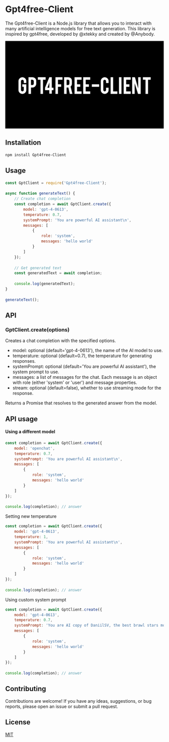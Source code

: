 # Gpt4free-Client

The Gpt4free-Client is a Node.js library that allows you to interact with many artificial intelligence models for free text generation. This library is inspired by gpt4free, developed by @xtekky and created by @Anybody.

![Banner](assets/banner.png)

## Installation

```bash
npm install Gpt4free-Client
```

## Usage
```JavaScript
const GptClient = require('Gpt4free-Client');

async function generateText() {
    // Create chat completion
    const completion = await GptClient.create({
        model: 'gpt-4-0613',
        temperature: 0.7,
        systemPrompt: 'You are powerful AI assistant\n',
        messages: [
            {
                role: 'system',
                messages: 'hello world'
            }
        ]
    });
    
    // Get generated text
    const generatedText = await completion;
    
    console.log(generatedText);
}

generateText();
```

## API

### GptClient.create(options)

Creates a chat completion with the specified options.

- model: optional (default='gpt-4-0613'), the name of the AI model to use.
- temperature: optional (default=0.7), the temperature for generating responses.
- systemPrompt: optional (default='You are powerful AI assistant'), the system prompt to use.
- messages: a list of messages for the chat. Each message is an object with role (either 'system' or 'user') and message properties.
- stream: optional (default=false), whether to use streaming mode for the response.

Returns a Promise that resolves to the generated answer from the model.

## API usage
#### Using a different model

```JavaScript
const completion = await GptClient.create({
    model: 'openchat',
    temperature: 0.7,
    systemPrompt: 'You are powerful AI assistant\n',
    messages: [
        {
            role: 'system',
            messages: 'hello world'
        }
    ]
});

console.log(completion); // answer
```

Setting new temperature

```JavaScript
const completion = await GptClient.create({
    model: 'gpt-4-0613',
    temperature: 1,
    systemPrompt: 'You are powerful AI assistant\n',
    messages: [
        {
            role: 'system',
            messages: 'hello world'
        }
    ]
});

console.log(completion); // answer
```

Using custom system prompt

```JavaScript
const completion = await GptClient.create({
    model: 'gpt-4-0613',
    temperature: 0.7,
    systemPrompt: 'You are AI copy of DaniilSV, the best brawl stars mods creator',
    messages: [
        {
            role: 'system',
            messages: 'hello world'
        }
    ]
});

console.log(completion); // answer
```

## Contributing

Contributions are welcome! If you have any ideas, suggestions, or bug reports, please open an issue or submit a pull request.

## License

[MIT](LICENSE)
